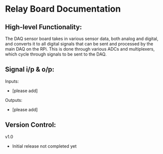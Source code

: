 # Relay Board Documentation

## High-level Functionality:

The DAQ sensor board takes in various sensor data, both analog and digital, and converts it to all digital signals that can be sent and processed by the main DAQ on the RPi.
This is done through various ADCs and multiplexers, which cycle through signals to be sent to the DAQ.

## Signal i/p & o/p:

Inputs:

 - [please add]

Outputs:

 - [please add]

## Version Control:
v1.0

 - Initial release not completed yet
